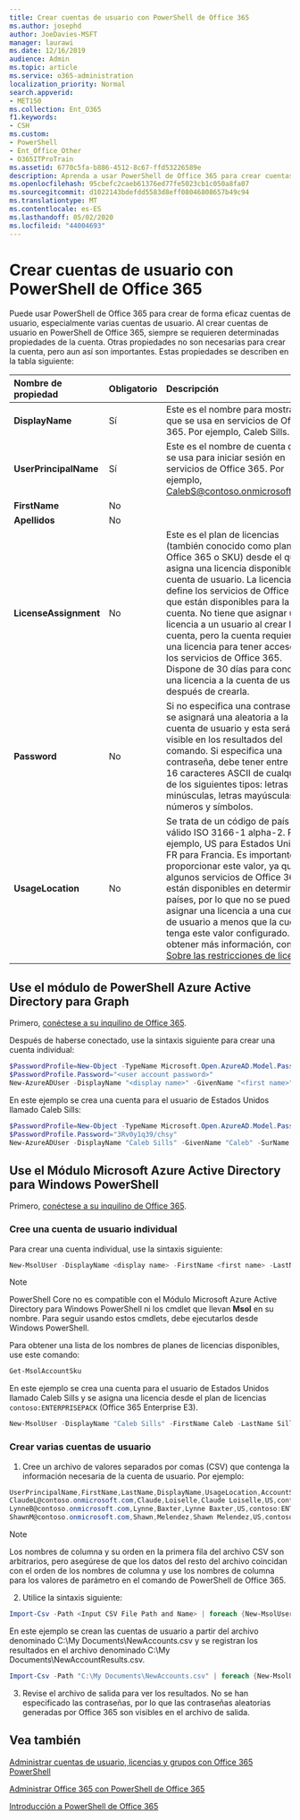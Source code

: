 ```yaml
---
title: Crear cuentas de usuario con PowerShell de Office 365
ms.author: josephd
author: JoeDavies-MSFT
manager: laurawi
ms.date: 12/16/2019
audience: Admin
ms.topic: article
ms.service: o365-administration
localization_priority: Normal
search.appverid:
- MET150
ms.collection: Ent_O365
f1.keywords:
- CSH
ms.custom:
- PowerShell
- Ent_Office_Other
- O365ITProTrain
ms.assetid: 6770c5fa-b886-4512-8c67-ffd53226589e
description: Aprenda a usar PowerShell de Office 365 para crear cuentas de usuario en Office 365.
ms.openlocfilehash: 95cbefc2caeb61376ed77fe5023cb1c050a8fa07
ms.sourcegitcommit: d1022143bdefdd5583d8eff08046808657b49c94
ms.translationtype: MT
ms.contentlocale: es-ES
ms.lasthandoff: 05/02/2020
ms.locfileid: "44004693"
---
```

# <a name="create-user-accounts-with-office-365-powershell"></a>Crear cuentas de usuario con PowerShell de Office 365

Puede usar PowerShell de Office 365 para crear de forma eficaz cuentas de usuario, especialmente varias cuentas de usuario. Al crear cuentas de usuario en PowerShell de Office 365, siempre se requieren determinadas propiedades de la cuenta. Otras propiedades no son necesarias para crear la cuenta, pero aun así son importantes. Estas propiedades se describen en la tabla siguiente:
  
|**Nombre de propiedad**|**Obligatorio**|**Descripción**|
|:-----|:-----|:-----|
|**DisplayName** <br/> |Sí  <br/> |Este es el nombre para mostrar que se usa en servicios de Office 365. Por ejemplo, Caleb Sills.  <br/> |
|**UserPrincipalName** <br/> |Sí  <br/> |Este es el nombre de cuenta que se usa para iniciar sesión en servicios de Office 365. Por ejemplo, CalebS@contoso.onmicrosoft.com.  <br/> |
|**FirstName** <br/> |No  <br/> ||
|**Apellidos** <br/> |No  <br/> ||
|**LicenseAssignment** <br/> |No  <br/> |Este es el plan de licencias (también conocido como plan de Office 365 o SKU) desde el que se asigna una licencia disponible a la cuenta de usuario. La licencia define los servicios de Office 365 que están disponibles para la cuenta. No tiene que asignar una licencia a un usuario al crear la cuenta, pero la cuenta requiere una licencia para tener acceso a los servicios de Office 365. Dispone de 30 días para conceder una licencia a la cuenta de usuario después de crearla. |
|**Password** <br/> |No  <br/> | Si no especifica una contraseña, se asignará una aleatoria a la cuenta de usuario y esta será visible en los resultados del comando. Si especifica una contraseña, debe tener entre 8 y 16 caracteres ASCII de cualquiera de los siguientes tipos: letras minúsculas, letras mayúsculas, números y símbolos. <br/> |
|**UsageLocation** <br/> |No  <br/> |Se trata de un código de país válido ISO 3166-1 alpha-2. Por ejemplo, US para Estados Unidos y FR para Francia. Es importante proporcionar este valor, ya que algunos servicios de Office 365 no están disponibles en determinados países, por lo que no se puede asignar una licencia a una cuenta de usuario a menos que la cuenta tenga este valor configurado. Para obtener más información, consulte [Sobre las restricciones de licencia](https://go.microsoft.com/fwlink/p/?LinkId=691730).<br/> |
   

## <a name="use-the-azure-active-directory-powershell-for-graph-module"></a>Use el módulo de PowerShell Azure Active Directory para Graph

Primero, [conéctese a su inquilino de Office 365](connect-to-office-365-powershell.md#connect-with-the-azure-active-directory-powershell-for-graph-module).

Después de haberse conectado, use la sintaxis siguiente para crear una cuenta individual:
  
```powershell
$PasswordProfile=New-Object -TypeName Microsoft.Open.AzureAD.Model.PasswordProfile
$PasswordProfile.Password="<user account password>"
New-AzureADUser -DisplayName "<display name>" -GivenName "<first name>" -SurName "<last name>" -UserPrincipalName <sign-in name> -UsageLocation <ISO 3166-1 alpha-2 country code> -MailNickName <mailbox name> -PasswordProfile $PasswordProfile -AccountEnabled $true
```

En este ejemplo se crea una cuenta para el usuario de Estados Unidos llamado Caleb Sills:
  
```powershell
$PasswordProfile=New-Object -TypeName Microsoft.Open.AzureAD.Model.PasswordProfile
$PasswordProfile.Password="3Rv0y1q39/chsy"
New-AzureADUser -DisplayName "Caleb Sills" -GivenName "Caleb" -SurName "Sills" -UserPrincipalName calebs@contoso.onmicrosoft.com -UsageLocation US -MailNickName calebs -PasswordProfile $PasswordProfile -AccountEnabled $true
```

## <a name="use-the-microsoft-azure-active-directory-module-for-windows-powershell"></a>Use el Módulo Microsoft Azure Active Directory para Windows PowerShell

Primero, [conéctese a su inquilino de Office 365](connect-to-office-365-powershell.md#connect-with-the-microsoft-azure-active-directory-module-for-windows-powershell).

### <a name="create-an-individual-user-account"></a>Cree una cuenta de usuario individual

Para crear una cuenta individual, use la sintaxis siguiente:
  
```powershell
New-MsolUser -DisplayName <display name> -FirstName <first name> -LastName <last name> -UserPrincipalName <sign-in name> -UsageLocation <ISO 3166-1 alpha-2 country code> -LicenseAssignment <licensing plan name> [-Password <Password>]
```

>[!Note]
>PowerShell Core no es compatible con el Módulo Microsoft Azure Active Directory para Windows PowerShell ni los cmdlet que llevan **Msol** en su nombre. Para seguir usando estos cmdlets, debe ejecutarlos desde Windows PowerShell.
>

Para obtener una lista de los nombres de planes de licencias disponibles, use este comando:

````powershell
Get-MsolAccountSku
````

En este ejemplo se crea una cuenta para el usuario de Estados Unidos llamado Caleb Sills y se asigna una licencia desde el plan de licencias `contoso:ENTERPRISEPACK` (Office 365 Enterprise E3).
  
```powershell
New-MsolUser -DisplayName "Caleb Sills" -FirstName Caleb -LastName Sills -UserPrincipalName calebs@contoso.onmicrosoft.com -UsageLocation US -LicenseAssignment contoso:ENTERPRISEPACK
```

### <a name="create-multiple-user-accounts"></a>Crear varias cuentas de usuario

1. Cree un archivo de valores separados por comas (CSV) que contenga la información necesaria de la cuenta de usuario. Por ejemplo:
    
  ```powershell
  UserPrincipalName,FirstName,LastName,DisplayName,UsageLocation,AccountSkuId
  ClaudeL@contoso.onmicrosoft.com,Claude,Loiselle,Claude Loiselle,US,contoso:ENTERPRISEPACK
  LynneB@contoso.onmicrosoft.com,Lynne,Baxter,Lynne Baxter,US,contoso:ENTERPRISEPACK
  ShawnM@contoso.onmicrosoft.com,Shawn,Melendez,Shawn Melendez,US,contoso:ENTERPRISEPACK
  ```

 > [!NOTE]
>Los nombres de columna y su orden en la primera fila del archivo CSV son arbitrarios, pero asegúrese de que los datos del resto del archivo coincidan con el orden de los nombres de columna y use los nombres de columna para los valores de parámetro en el comando de PowerShell de Office 365.
    
2. Utilice la sintaxis siguiente:
    
  ```powershell
  Import-Csv -Path <Input CSV File Path and Name> | foreach {New-MsolUser -DisplayName $_.DisplayName -FirstName $_.FirstName -LastName $_.LastName -UserPrincipalName $_.UserPrincipalName -UsageLocation $_.UsageLocation -LicenseAssignment $_.AccountSkuId [-Password $_.Password]} | Export-Csv -Path <Output CSV File Path and Name>
  ```

En este ejemplo se crean las cuentas de usuario a partir del archivo denominado C:\My Documents\NewAccounts.csv y se registran los resultados en el archivo denominado C:\My Documents\NewAccountResults.csv.
    
  ```powershell
  Import-Csv -Path "C:\My Documents\NewAccounts.csv" | foreach {New-MsolUser -DisplayName $_.DisplayName -FirstName $_.FirstName -LastName $_.LastName -UserPrincipalName $_.UserPrincipalName -UsageLocation $_.UsageLocation -LicenseAssignment $_.AccountSkuId} | Export-Csv -Path "C:\My Documents\NewAccountResults.csv"
  ```

3. Revise el archivo de salida para ver los resultados. No se han especificado las contraseñas, por lo que las contraseñas aleatorias generadas por Office 365 son visibles en el archivo de salida.
    
## <a name="see-also"></a>Vea también

[Administrar cuentas de usuario, licencias y grupos con Office 365 PowerShell](manage-user-accounts-and-licenses-with-office-365-powershell.md)
  
[Administrar Office 365 con PowerShell de Office 365](manage-office-365-with-office-365-powershell.md)
  
[Introducción a PowerShell de Office 365](getting-started-with-office-365-powershell.md)
